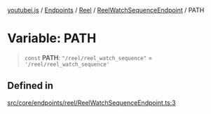 [youtubei.js](../../../../../../../README.md) / [Endpoints](../../../../../README.md) / [Reel](../../../README.md) / [ReelWatchSequenceEndpoint](../README.md) / PATH

# Variable: PATH

> `const` **PATH**: `"/reel/reel_watch_sequence"` = `'/reel/reel_watch_sequence'`

## Defined in

[src/core/endpoints/reel/ReelWatchSequenceEndpoint.ts:3](https://github.com/LuanRT/YouTube.js/blob/eb21af33db708f0355f4fb15881f5d4fabc7b06c/src/core/endpoints/reel/ReelWatchSequenceEndpoint.ts#L3)
